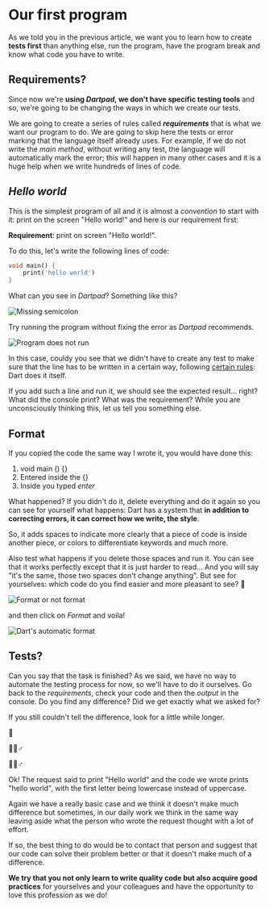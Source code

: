 # Our first program

As we told you in the previous article, we want you to learn how to create __tests first__ than anything else, run the program, have the program break and know what code you have to write.

## Requirements?

Since now we're __using _Dartpad_, we don't have specific testing tools__ and so, we're going to be changing the ways in which we create our tests.

We are going to create a series of rules called ___requirements___ that is what we want our program to do. We are going to skip here the tests or error marking that the language itself already uses. For example, if we do not write the _main method_, without writing any test, the language will automatically mark the error; this will happen in many other cases and it is a huge help when we write hundreds of lines of code.

## _Hello world_

This is the simplest program of all and it is almost a _convention_ to start with it: print on the screen "Hello world!" and here is our requirement first:

__Requirement__: print on screen "Hello world!".

To do this, let's write the following lines of code:

```dart
void main() {
    print('hello world')
}
```

What can you see in _Dartpad_? Something like this?

![Missing semicolon](https://raw.githubusercontent.com/themonkslab/courses/main/dart/2.Dart_b%C3%A1sico/3.1_falta_punto_y_coma.png)

Try running the program without fixing the error as _Dartpad_ recommends.

![Program does not run](https://raw.githubusercontent.com/themonkslab/courses/main/dart/2.Dart_b%C3%A1sico/3.2_programa_no_corre_falta_punto_y_coma.png)

In this case, couldy you see that we didn't have to create any test to make sure that the line has to be written in a certain way, following [certain rules](https://dart.dev/guides/language/language-tour): Dart does it itself.

If you add such a line and run it, we should see the expected result... right? What did the console print? What was the requirement? While you are unconsciously thinking this, let us tell you something else.

## Format

If you copied the code the same way I wrote it, you would have done this:

1. void main () {}
2. Entered inside the {}
3. Inside you typed _enter_

What happened? If you didn't do it, delete everything and do it again so you can see for yourself what happens: Dart has a system that __in addition to correcting errors, it can correct how we write, the style__.

So, it adds spaces to indicate more clearly that a piece of code is inside another piece, or colors to differentiate keywords and much more.

Also test what happens if you delete those spaces and run it. You can see that it works perfectly except that it is just harder to read... And you will say "it's the same, those two spaces don't change anything". But see for yourselves: which code do you find easier and more pleasant to see? 🤨

![Format or not format](https://raw.githubusercontent.com/themonkslab/courses/main/dart/2.Dart_b%C3%A1sico/3.4_no_formateado_vs_formateado.png)

and then click on _Format_ and voila!

![Dart's automatic format](https://raw.githubusercontent.com/themonkslab/courses/main/dart/2.Dart_b%C3%A1sico/3.3_formato.png)

## Tests?

Can you say that the task is finished? As we said, we have no way to automate the testing process for now, so we'll have to do it ourselves.  Go back to the _requirements_, check your code and then the _output_ in the console. Do you find any difference? Did we get exactly what we asked for?

If you still couldn't tell the difference, look for a little while longer.

🤔

🤷🏻♂️

🤦🏻♂️

Ok! The request said to print "Hello world" and the code we wrote prints "hello world", with the first letter being lowercase instead of uppercase.

Again we have a really basic case and we think it doesn't make much difference but sometimes, in our daily work we think in the same way leaving aside what the person who wrote the request thought with a lot of effort.

If so, the best thing to do would be to contact that person and suggest that our code can solve their problem better or that it doesn't make much of a difference.

__We try that you not only learn to write quality code but also acquire good practices__ for yourselves and your colleagues and have the opportunity to love this profession as we do!
